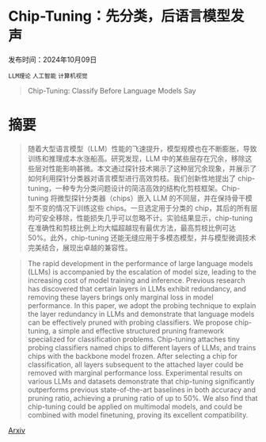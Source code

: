 # Chip-Tuning：先分类，后语言模型发声

发布时间：2024年10月09日

`LLM理论` `人工智能` `计算机视觉`

> Chip-Tuning: Classify Before Language Models Say

# 摘要

> 随着大型语言模型（LLM）性能的飞速提升，模型规模也在不断膨胀，导致训练和推理成本水涨船高。研究发现，LLM 中的某些层存在冗余，移除这些层对性能影响甚微。本文通过探针技术揭示了这种层冗余现象，并展示了如何利用探针分类器对语言模型进行高效剪枝。我们创新性地提出了 chip-tuning，一种专为分类问题设计的简洁高效的结构化剪枝框架。Chip-tuning 将微型探针分类器（chips）嵌入 LLM 的不同层，并在保持骨干模型不变的情况下训练这些 chips。一旦选定用于分类的 chip，其后的所有层均可安全移除，性能损失几乎可以忽略不计。实验结果显示，chip-tuning 在准确性和剪枝比例上均大幅超越现有最优方法，最高剪枝比例可达 50%。此外，chip-tuning 还能无缝应用于多模态模型，并与模型微调技术完美结合，展现出卓越的兼容性。

> The rapid development in the performance of large language models (LLMs) is accompanied by the escalation of model size, leading to the increasing cost of model training and inference. Previous research has discovered that certain layers in LLMs exhibit redundancy, and removing these layers brings only marginal loss in model performance. In this paper, we adopt the probing technique to explain the layer redundancy in LLMs and demonstrate that language models can be effectively pruned with probing classifiers. We propose chip-tuning, a simple and effective structured pruning framework specialized for classification problems. Chip-tuning attaches tiny probing classifiers named chips to different layers of LLMs, and trains chips with the backbone model frozen. After selecting a chip for classification, all layers subsequent to the attached layer could be removed with marginal performance loss. Experimental results on various LLMs and datasets demonstrate that chip-tuning significantly outperforms previous state-of-the-art baselines in both accuracy and pruning ratio, achieving a pruning ratio of up to 50%. We also find that chip-tuning could be applied on multimodal models, and could be combined with model finetuning, proving its excellent compatibility.

[Arxiv](https://arxiv.org/abs/2410.06541)